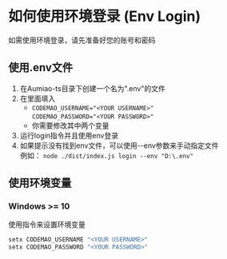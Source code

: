 
# 如何使用环境登录 (Env Login)

如需使用环境登录，请先准备好您的账号和密码

## 使用.env文件

1. 在Aumiao-ts目录下创建一个名为".env"的文件
2. 在里面填入
   - ```CODEMAO_USERNAME="<YOUR USERNAME>"```<br/>```CODEMAO_PASSWORD="<YOUR PASSWORD>"```
   - 你需要修改其中两个变量
3. 运行login指令并且使用env登录
4. 如果提示没有找到env文件，可以使用--env参数来手动指定文件  
   例如： `node ./dist/index.js login --env "D:\.env"`

## 使用环境变量

### Windows >= 10

使用指令来设置环境变量

```bash
setx CODEMAO_USERNAME "<YOUR USERNAME>"
setx CODEMAO_PASSWORD "<YOUR PASSWORD>"
```
